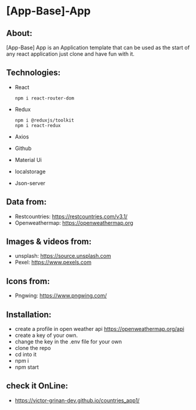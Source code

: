 # [App-Base]-App

## About:

[App-Base] App is an Application template that can be used as the start of any react application just clone and have fun with it.

## Technologies:

- React

  ```shell
  npm i react-router-dom

  ```

- Redux
  ```shell
  npm i @reduxjs/toolkit
  npm i react-redux
  ```
- Axios
- Github
- Material Ui
- localstorage
- Json-server

## Data from:

- Restcountries: https://restcountries.com/v3.1/
- Openweathermap: https://openweathermap.org

## Images & videos from:

- unsplash: https://source.unsplash.com
- Pexel: https://www.pexels.com

## Icons from:

- Pngwing: https://www.pngwing.com/

## Installation:

- create a profile in open weather api https://openweathermap.org/api
- create a key of your own.
- change the key in the .env file for your own
- clone the repo
- cd into it
- npm i
- npm start

## check it OnLine:

- https://victor-grinan-dev.github.io/countries_app1/
